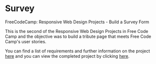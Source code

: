 # Survey

FreeCodeCamp: Responsive Web Design Projects - Build a Survey Form

This is the second of the Responsive Web Design Projects in Free Code Camp and the objective was to build a tribute page that meets Free Code Camp's user stories.

You can find a list of requirements and further information on the project [here](https://www.freecodecamp.org/learn/responsive-web-design/responsive-web-design-projects/build-a-survey-form) and you can view the completed project by clicking [here](https://krrish105.github.io/Survey/).
